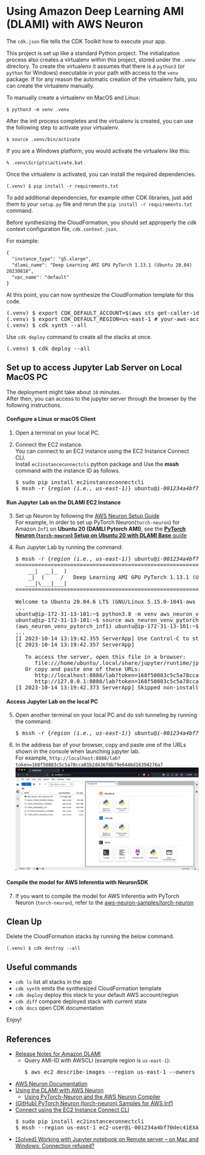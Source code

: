 
# Using Amazon Deep Learning AMI (DLAMI) with AWS Neuron

The `cdk.json` file tells the CDK Toolkit how to execute your app.

This project is set up like a standard Python project.  The initialization
process also creates a virtualenv within this project, stored under the `.venv`
directory.  To create the virtualenv it assumes that there is a `python3`
(or `python` for Windows) executable in your path with access to the `venv`
package. If for any reason the automatic creation of the virtualenv fails,
you can create the virtualenv manually.

To manually create a virtualenv on MacOS and Linux:

```
$ python3 -m venv .venv
```

After the init process completes and the virtualenv is created, you can use the following
step to activate your virtualenv.

```
$ source .venv/bin/activate
```

If you are a Windows platform, you would activate the virtualenv like this:

```
% .venv\Scripts\activate.bat
```

Once the virtualenv is activated, you can install the required dependencies.

```
(.venv) $ pip install -r requirements.txt
```

To add additional dependencies, for example other CDK libraries, just add
them to your `setup.py` file and rerun the `pip install -r requirements.txt`
command.

Before synthesizing the CloudFormation, you should set approperly the cdk context configuration file, `cdk.context.json`.

For example:

```
{
  "instance_type": "g5.xlarge",
  "dlami_name": "Deep Learning AMI GPU PyTorch 1.13.1 (Ubuntu 20.04) 20230818",
  "vpc_name": "default"
}
```

At this point, you can now synthesize the CloudFormation template for this code.

<pre>
(.venv) $ export CDK_DEFAULT_ACCOUNT=$(aws sts get-caller-identity --query Account --output text)
(.venv) $ export CDK_DEFAULT_REGION=us-east-1 # your-aws-account-region
(.venv) $ cdk synth --all
</pre>

Use `cdk deploy` command to create all the stacks at once.

<pre>
(.venv) $ cdk deploy --all
</pre>


## Set up to access Jupyter Lab Server on Local MacOS PC

The deployment might take about `10` minutes.<br/>
After then, you can access to the jupyter server through the browser by the following instructions.

#### Configure a Linux or macOS Client

1. Open a terminal on your local PC.
2. Connect the EC2 instance.<br/>
   You can connect to an EC2 instance using the EC2 Instance Connect CLI.<br/>
   Install `ec2instanceconnectcli` python package and Use the **mssh** command with the instance ID as follows.

   <pre>
   $ sudo pip install ec2instanceconnectcli
   $ mssh -r {<i>region (i.e., us-east-1)</i>} ubuntu@<i>i-001234a4bf70dec41EXAMPLE</i>
   </pre>

#### Run Jupyter Lab on the DLAMI EC2 Instance

3. Set up Neuron by following the [AWS Neuron Setup Guide](https://awsdocs-neuron.readthedocs-hosted.com/en/latest/general/setup/index.html)<br/>
   For example, in order to set up PyTorch Neuron(`torch-neuron`) for Amazon `Inf1` on **Ubuntu 20 (DAMLI Pytorch AMI)**, see the [**PyTorch Neuron (`torch-neuron`) Setup on Ubuntu 20 with DLAMI Base** guide](https://awsdocs-neuron.readthedocs-hosted.com/en/latest/general/setup/neuron-setup/pytorch/neuron/ubuntu/torch-neuron-ubuntu20-base-dlami.html#setup-torch-neuron-u20-base-dlami)

4. Run Jupyter Lab by running the command:
   <pre>
   $ mssh -r {<i>region (i.e., us-east-1)</i>} ubuntu@<i>i-001234a4bf70dec41EXAMPLE</i>
   =============================================================================
       __|  __|_  )
       _|  (     /   Deep Learning AMI GPU PyTorch 1.13.1 (Ubuntu 20.04)
      ___|\___|___|
   =============================================================================

   Welcome to Ubuntu 20.04.6 LTS (GNU/Linux 5.15.0-1041-aws x86_64v)
   ...
   ubuntu@ip-172-31-13-101:~$ python3.8 -m venv aws_neuron_venv_pytorch_inf1
   ubuntu@ip-172-31-13-101:~$ source aws_neuron_venv_pytorch_inf1/bin/activate
   (aws_neuron_venv_pytorch_inf1) ubuntu@ip-172-31-13-101:~$ jupyter lab --no-browser
   ...
   [I 2023-10-14 13:19:42.355 ServerApp] Use Control-C to stop this server and shut down all kernels (twice to skip confirmation).
   [C 2023-10-14 13:19:42.357 ServerApp]

      To access the server, open this file in a browser:
         file:///home/ubuntu/.local/share/jupyter/runtime/jpserver-36968-open.html
      Or copy and paste one of these URLs:
         http://localhost:8888/lab?token=168f50883c5c5a78cca01b2d436f0b79e6446d16394276a7
         http://127.0.0.1:8888/lab?token=168f50883c5c5a78cca01b2d436f0b79e6446d16394276a7
   [I 2023-10-14 13:19:42.373 ServerApp] Skipped non-installed server(s): bash-language-server, dockerfile-language-server-nodejs, javascript-typescript-langserver, jedi-language-server, julia-language-server, pyright, python-language-server, python-lsp-server, r-languageserver, sql-language-server, texlab, typescript-language-server, unified-language-server, vscode-css-languageserver-bin, vscode-html-languageserver-bin, vscode-json-languageserver-bin, yaml-language-server
   </pre>

#### Access Jupyter Lab on the local PC

5. Open another terminal on your local PC and do ssh tunneling by running the command:
   <pre>
   $ mssh -r {<i>region (i.e., us-east-1)</i>} ubuntu@<i>i-001234a4bf70dec41EXAMPLE</i> -N -L 8888:localhost:8888
   </pre>
6. In the address bar of your browser, copy and paste one of the URLs shown in the console when launching jupyter lab.<br/>
   For example, `http://localhost:8888/lab?token=168f50883c5c5a78cca01b2d436f0b79e6446d16394276a7`
   ![jupyter-lab-with-aws-neuron](./jupyter-lab-with-aws-neuron.png)

#### Compile the model for AWS Inferentia with NeuronSDK

7. If you want to compile the model for AWS Inferentia with PyTorch Neuron (`torch-neuron`), refer to the [aws-neuron-samples/torch-neuron](https://github.com/aws-neuron/aws-neuron-samples/tree/master/torch-neuron)


## Clean Up

Delete the CloudFormation stacks by running the below command.

```
(.venv) $ cdk destroy --all
```


## Useful commands

 * `cdk ls`          list all stacks in the app
 * `cdk synth`       emits the synthesized CloudFormation template
 * `cdk deploy`      deploy this stack to your default AWS account/region
 * `cdk diff`        compare deployed stack with current state
 * `cdk docs`        open CDK documentation

Enjoy!


## References

 * [Release Notes for Amazon DLAMI](https://docs.aws.amazon.com/dlami/latest/devguide/appendix-ami-release-notes.html)
   * Query AMI-ID with AWSCLI (example region is `us-east-1`):
     <pre>
     $ aws ec2 describe-images --region us-east-1 --owners amazon --filters 'Name=name,Values=Deep Learning AMI GPU PyTorch 1.13.? (Ubuntu 20.04) ????????' 'Name=state,Values=available' --query 'reverse(sort_by(Images, &CreationDate))[:1].Name'
     </pre>
 * [AWS Neuron Documentation](https://awsdocs-neuron.readthedocs-hosted.com/en/latest/index.html)
 * [Using the DLAMI with AWS Neuron](https://docs.aws.amazon.com/dlami/latest/devguide/tutorial-inferentia-using.html)
   * [Using PyTorch-Neuron and the AWS Neuron Compiler](https://docs.aws.amazon.com/dlami/latest/devguide/tutorial-inferentia-pytorch-neuron.html)
 * [(GitHub) PyTorch Neuron (torch-neuron) Samples for AWS Inf1](https://github.com/aws-neuron/aws-neuron-samples/tree/master/torch-neuron)
 * [Connect using the EC2 Instance Connect CLI](https://docs.aws.amazon.com/AWSEC2/latest/UserGuide/ec2-instance-connect-methods.html#ec2-instance-connect-connecting-ec2-cli)
   <pre>
   $ sudo pip install ec2instanceconnectcli
   $ mssh --region us-east-1 ec2-user@i-001234a4bf70dec41EXAMPLE
   </pre>
 * [[Solved] Working with Jupyter notebook on Remote server – on Mac and Windows: Connection refused?](https://ctcoding.wordpress.com/2019/10/19/working-with-jupyter-notebook-on-remote-server-on-mac-and-windows/)

